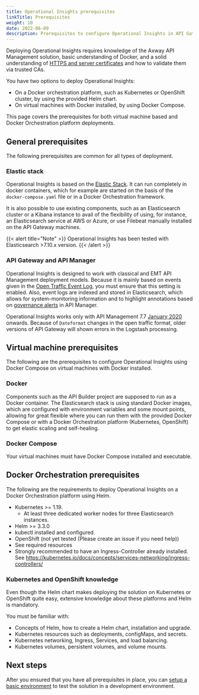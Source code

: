 ```yaml
---
title: Operational Insights prerequisites
linkTitle: Prerequisites
weight: 10
date: 2022-06-09
description: Prerequisites to configure Operational Insights in API Gateway.
---
```


Deploying Operational Insights requires knowledge of the Axway API Management solution, basic understanding of Docker, and a solid understanding of [HTTPS and server certificates](https://www.ssl.com/article/browsers-and-certificate-validation/) and how to validate them via trusted CAs.

You have two options to deploy Operational Insights:

* On a Docker orchestration platform, such as Kubernetes or OpenShift cluster, by using the provided Helm chart.
* On virtual machines with Docker installed, by using Docker Compose.

This page covers the prerequisites for both virtual machine based and Docker Orchestration platform deployments.

## General prerequisites

The following prerequisites are common for all types of deployment.

### Elastic stack

Operational Insights is based on the [Elastic Stack](https://www.elastic.co/elastic-stack/). It can run completely in docker containers, which for example are started on the basis of the `docker-compose.yaml` file or in a Docker Orchestration framework.

It is also possible to use existing components, such as an Elasticsearch cluster or a Kibana instance to avail of the flexibility of using, for instance, an Elasticsearch service at AWS or Azure, or use Filebeat manually installed on the API Gateway machines.

{{< alert title="Note" >}}
Operational Insights has been tested with Elasticsearch >7.10.x version.
{{< /alert >}}

### API Gateway and API Manager

Operational Insights is designed to work with classical and EMT API Management deployment models. Because it is mainly based on events given in the [Open Traffic Event Log](/docs/apim_reference/monitor_traffic_events_metrics/#open-traffic-event-log-settings), you must ensure that this setting is enabled. Also, event logs are indexed and stored in Elasticsearch, which allows for system-monitoring information and to highlight annotations based on [governance alerts](/docs/apim_administration/apimgr_admin/api_mgmt_alerts/#alert-descriptions) in API Manager.

Operational Insights works only with API Management 7.7 [January 2020](/docs/apim_relnotes/) onwards. Because of `Dateformat` changes in the open traffic format, older versions of API Gateway will shown errors in the Logstash processing.

## Virtual machine prerequisites

The following are the prerequisites to configure Operational Insights using Docker Compose on virtual machines with Docker installed.

### Docker

Components such as the API Builder project are supposed to run as a Docker container. The Elasticsearch stack is using standard Docker images, which are configured with environment variables and some mount points, allowing for great flexible where you can run them with the provided Docker Compose or with a Docker Orchestration platform (Kubernetes, OpenShift) to get elastic scaling and self-healing.

### Docker Compose

Your virtual machines must have Docker Compose installed and executable.

## Docker Orchestration prerequisites

The following are the requirements to deploy Operational Insights on a Docker Orchestration platform using Helm.

* Kubernetes >= 1.19.
    * At least three dedicated worker nodes for three Elasticsearch instances.
* Helm >= 3.3.0
* kubectl installed and configured.
* OpenShift (not yet tested (Please create an issue if you need help))
* See required resources
* Strongly recommended to have an Ingress-Controller already installed. See <https://kubernetes.io/docs/concepts/services-networking/ingress-controllers/>

### Kubernetes and OpenShift knowledge

Even though the Helm chart makes deploying the solution on Kubernetes or OpenShift quite easy, extensive knowledge about these platforms and Helm is mandatory.

You must be familiar with:

* Concepts of Helm, how to create a Helm chart, installation and upgrade.
* Kubernetes resources such as deployments, configMaps, and secrets.
* Kubernetes networking, Ingress, Services, and load balancing.
* Kubernetes volumes, persistent volumes, and volume mounts.

## Next steps

After you ensured that you have all prerequisites in place, you can [setup a basic environment](/docs/amplify_analytics/op_insights_config_elastic_singlenode) to test the solution in a development environment.
